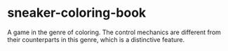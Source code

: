 # sneaker-coloring-book
 A game in the genre of coloring. The control mechanics are different from their counterparts in this genre, which is a distinctive feature.
